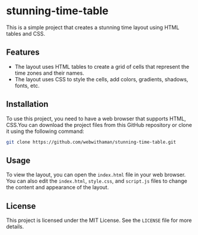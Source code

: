 # stunning-time-table

This is a simple project that creates a stunning time layout using HTML tables and CSS.

## Features

- The layout uses HTML tables to create a grid of cells that represent the time zones and their names.
- The layout uses CSS to style the cells, add colors, gradients, shadows, fonts, etc.

## Installation

To use this project, you need to have a web browser that supports HTML, CSS.You can download the project files from this GitHub repository or clone it using the following command:

```bash
git clone https://github.com/webwithaman/stunning-time-table.git
```

## Usage

To view the layout, you can open the `index.html` file in your web browser. You can also edit the `index.html`, `style.css`, and `script.js` files to change the content and appearance of the layout.

## License

This project is licensed under the MIT License. See the `LICENSE` file for more details.
